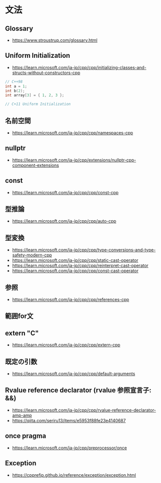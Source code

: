 # 文法
## Glossary
- https://www.stroustrup.com/glossary.html
## Uniform Initialization
- https://learn.microsoft.com/ja-jp/cpp/cpp/initializing-classes-and-structs-without-constructors-cpp

```cpp
// C++98
int a = 1;
int b(2);
int array[3] = { 1, 2, 3 };

// C+11 Uniform Initialization


```
## 名前空間
- https://learn.microsoft.com/ja-jp/cpp/cpp/namespaces-cpp
## nullptr
- https://learn.microsoft.com/ja-jp/cpp/extensions/nullptr-cpp-component-extensions
## const
- https://learn.microsoft.com/ja-jp/cpp/cpp/const-cpp
## 型推論
- https://learn.microsoft.com/ja-jp/cpp/cpp/auto-cpp
## 型変換
- https://learn.microsoft.com/ja-jp/cpp/cpp/type-conversions-and-type-safety-modern-cpp
- https://learn.microsoft.com/ja-jp/cpp/cpp/static-cast-operator
- https://learn.microsoft.com/ja-jp/cpp/cpp/reinterpret-cast-operator
- https://learn.microsoft.com/ja-jp/cpp/cpp/const-cast-operator
## 参照
- https://learn.microsoft.com/ja-jp/cpp/cpp/references-cpp
## 範囲for文
## extern "C"
- https://learn.microsoft.com/ja-jp/cpp/cpp/extern-cpp
## 既定の引数
- https://learn.microsoft.com/ja-jp/cpp/cpp/default-arguments
## Rvalue reference declarator (rvalue 参照宣言子: &&)
- https://learn.microsoft.com/ja-jp/cpp/cpp/rvalue-reference-declarator-amp-amp
- https://qiita.com/seriru13/items/e5953f88fe23e4140687
## once pragma
- https://learn.microsoft.com/ja-jp/cpp/preprocessor/once
## Exception
- https://cpprefjp.github.io/reference/exception/exception.html
